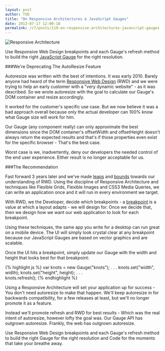 ```yaml
---
layout: post
author: TVD
title: "On Responsive Architectures & JavaScript Gauges"
date: 2013-07-17 12:00:18
permalink: /c7/posts/119-on-responsive-architectures-javascript-gauges
---
```


<img src="https://techoctave.com/c7/static/samurai.1.gif" alt="Responsive Architecture"/>

Use Responsive Web Design breakpoints and each Gauge's refresh method to build the right [JavaScript Gauge][1] for the right resolution.

###We're Deprecating The AutoResize Feature

Autoresize was written with the best of intentions. It was early 2010. Barely anyone had heard of the term [Responsive Web Design][2] (RWD) and we were trying to help an early customer with a "very dynamic website" - as it was described. So we wrote autoresize with the goal to calculate our Gauge's DOM container and resize accordingly.

It worked for the customer's specific use case. But we now believe it was a bad approach overall because only the actual developer can 100% know what Gauge size will work for him.

Our Gauge (any component really) can only approximate the best dimensions since the DOM container's offsetWidth and offsetHeight doesn't always return the expected results and that's if those properties even exist for the specific browser - That's the best case. 

Worst case is we, inadvertently, deny our developers the needed control of the end user experience. Either result is no longer acceptable for us.

###The Recommendation

Fast forward 3 years later and we've made [leaps][3] and [bounds][4] towards our understanding of RWD. Using the discipline of Responsive Architecture and techniques like Flexible Grids, Flexible Images and CSS3 Media Queries, we can write an application once and it will run in every environment we target. 

With RWD, we the Developer, decide which breakpoints - a [breakpoint][5] is a value at which a layout adapts - we will design for. Once we decide that, then we design how we want our web application to look for each breakpoint.

Using these techniques, the same app you write for a desktop can run great on a mobile device. The UI will simply look crystal clear at any breakpoint because our JavaScript Gauges are based on vector graphics and are scalable. 

Once the UI hits a breakpoint, simply update our Gauge with the width and height that looks best for that breakpoint:

{% highlight js %}
var knots = new Gauge("knots");
. . .
knots.set("width", width);
knots.set("height", height);
. . .    
knots.refresh();
{% endhighlight %}

Using a Responsive Architecture will set your application up for success - You don't need autoresize to make that happen. We'll keep autoresize in for backwards compatibility, for a few releases at least, but we'll no longer promote it as a feature. 

Instead we'll promote refresh and RWD for best results - Which was the real intent of autoresize, however lofty the goal was. Our Gauge API has outgrown autoresize. Frankly, the web has outgrown autoresize.

Use Responsive Web Design breakpoints and each Gauge's refresh method to build the right Gauge for the right resolution and Code for the moments that take your breathe away.


  [1]: http://techoctave.com/gauges/
  [2]: http://en.wikipedia.org/wiki/Responsive_web_design
  [3]: http://coding.smashingmagazine.com/2011/01/12/guidelines-for-responsive-web-design/
  [4]: http://blog.teamtreehouse.com/beginners-guide-to-responsive-web-design
  [5]: http://www.netmagazine.com/tutorials/build-responsive-site-week-media-queries-part-4
